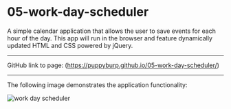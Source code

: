# 05-work-day-scheduler

A simple calendar application that allows the user to save events for each hour of the day. This app will run in the browser and feature dynamically updated HTML and CSS powered by jQuery.

------------------------------------

GitHub link to page: (https://puppyburp.github.io/05-work-day-scheduler/)

------------------------------------

The following image demonstrates the application functionality:

![work day scheduler](./assets/code-quiz-demo.png)


